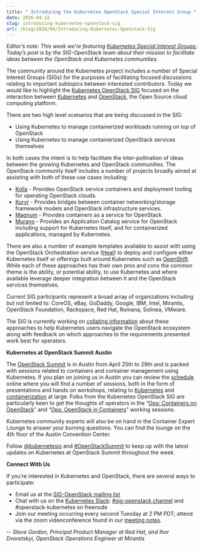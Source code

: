 ```yaml
---
title: " Introducing the Kubernetes OpenStack Special Interest Group "
date: 2016-04-22
slug: introducing-kubernetes-openstack-sig
url: /blog/2016/04/Introducing-Kubernetes-Openstack-Sig
---
```

_Editor’s note: This week we’re featuring [Kubernetes Special Interest Groups](https://github.com/kubernetes/kubernetes/wiki/Special-Interest-Groups-(SIGs)); Today’s post is by the SIG-OpenStack team about their mission to facilitate ideas between the OpenStack and Kubernetes communities.&nbsp;_  



The community around the Kubernetes project includes a number of Special Interest Groups (SIGs) for the purposes of facilitating focused discussions relating to important subtopics between interested contributors. Today we would like to highlight the [Kubernetes OpenStack SIG](https://github.com/kubernetes/kubernetes/wiki/SIG-Openstack) focused on the interaction between [Kubernetes](http://kubernetes.io/) and [OpenStack](http://www.openstack.org/), the Open Source cloud computing platform.  

There are two high level scenarios that are being discussed in the SIG:  


- Using Kubernetes to manage containerized workloads running on top of OpenStack
- Using Kubernetes to manage containerized OpenStack services themselves  

In both cases the intent is to help facilitate the inter-pollination of ideas between the growing Kubernetes and OpenStack communities. The OpenStack community itself includes a number of projects broadly aimed at assisting with both of these use cases including:  


- [Kolla](http://governance.openstack.org/reference/projects/kolla.html) - Provides OpenStack service containers and deployment tooling for operating OpenStack clouds.
- [Kuryr](http://governance.openstack.org/reference/projects/kuryr.html) - Provides bridges between container networking/storage framework models and OpenStack infrastructure services.
- [Magnum](http://governance.openstack.org/reference/projects/magnum.html) - Provides containers as a service for OpenStack.
- [Murano](http://governance.openstack.org/reference/projects/murano.html) - Provides an Application Catalog service for OpenStack including support for Kubernetes itself, and for containerized applications, managed by Kubernetes.  


There are also a number of example templates available to assist with using the OpenStack Orchestration service ([Heat](http://governance.openstack.org/reference/projects/heat.html)) to deploy and configure either Kubernetes itself or offerings built around Kubernetes such as [OpenShift](https://github.com/redhat-openstack/openshift-on-openstack/). While each of these approaches has their own pros and cons the common theme is the ability, or potential ability, to use Kubernetes and where available leverage deeper integration between it and the OpenStack services themselves.&nbsp;



Current SIG participants represent a broad array of organizations including but not limited to: CoreOS, eBay, GoDaddy, Google, IBM, Intel, Mirantis, OpenStack Foundation, Rackspace, Red Hat, Romana, Solinea, VMware.&nbsp;



The SIG is currently working on [collating information](https://docs.google.com/document/d/1wNl_xcITKwzUsFNRu5npUTJuh9pbJAdzzpG6Cd2Fcp0/edit?ts=57033dd6) about these approaches to help Kubernetes users navigate the OpenStack ecosystem along with feedback on which approaches to the requirements presented work best for operators.&nbsp;



**Kubernetes at OpenStack Summit Austin**



The [OpenStack Summit](https://www.openstack.org/summit/austin-2016/) is in Austin from April 25th to 29th and is packed with sessions related to containers and container management using Kubernetes. If you plan on joining us in Austin you can review the [schedule](https://www.openstack.org/summit/austin-2016/summit-schedule/) online where you will find a number of sessions, both in the form of presentations and hands on workshops, relating to [Kubernetes](https://www.openstack.org/summit/austin-2016/summit-schedule/global-search?t=Kubernetes) and [containerization](https://www.openstack.org/summit/austin-2016/summit-schedule/global-search?t=containers) at large. Folks from the Kubernetes OpenStack SIG are particularly keen to get the thoughts of operators in the “[Ops: Containers on OpenStack](https://www.openstack.org/summit/austin-2016/summit-schedule/events/9500)” and “[Ops: OpenStack in Containers](https://www.openstack.org/summit/austin-2016/summit-schedule/events/9501)” working sessions.



Kubernetes community experts will also be on hand in the Container Expert Lounge to answer your burning questions. You can find the lounge on the 4th floor of the Austin Convention Center.



Follow [@kubernetesio](https://twitter.com/kubernetesio) and [#OpenStackSummit](https://twitter.com/search?q=%23openstacksummit) to keep up with the latest updates on Kubernetes at OpenStack Summit throughout the week.  

**Connect With Us**  

If you’re interested in Kubernetes and OpenStack, there are several ways to participate:  


- Email us at the [SIG-OpenStack mailing list](https://groups.google.com/forum/#!forum/kubernetes-sig-openstack)
- Chat with us on the [Kubernetes Slack](http://slack.k8s.io/): [#sig-openstack channel](https://kubernetes.slack.com/messages/sig-openstack/)&nbsp;and #openstack-kubernetes on freenode
- Join our meeting occurring every second Tuesday at 2 PM PDT; attend via the zoom videoconference found in our [meeting notes](https://docs.google.com/document/d/1iAQ3LSF_Ky6uZdFtEZPD_8i6HXeFxIeW4XtGcUJtPyU/edit#).



_-- Steve Gordon, Principal Product Manager at Red Hat, and Ihor Dvoretskyi, OpenStack Operations Engineer at Mirantis_
